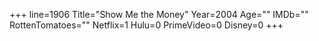 +++
line=1906
Title="Show Me the Money"
Year=2004
Age=""
IMDb=""
RottenTomatoes=""
Netflix=1
Hulu=0
PrimeVideo=0
Disney=0
+++

